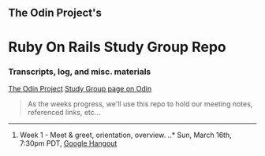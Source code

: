 ## The Odin Project's 
# Ruby On Rails Study Group Repo

### Transcripts, log, and misc. materials

[The Odin Project](theodinproject.com)
[Study Group page on Odin](http://www.theodinproject.com/studygroup)

> As the weeks progress, we'll use this repo to hold our meeting notes, referenced links, etc...

---

1. Week 1 - Meet & greet, orientation, overview.
..* Sun, March 16th, 7:30pm PDT, [Google Hangout](https://plus.google.com/u/0/events/cot10jfo8isvp486c9vkut2t33s?authkey=CNvcqOHw37W61AE)